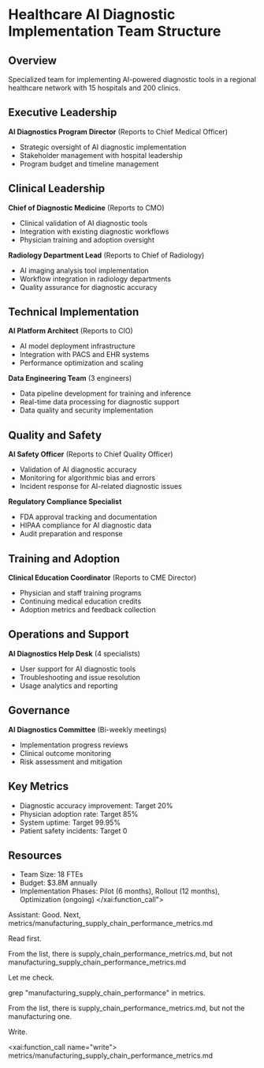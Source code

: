 # Healthcare AI Diagnostic Implementation Team Structure

## Overview
Specialized team for implementing AI-powered diagnostic tools in a regional healthcare network with 15 hospitals and 200 clinics.

## Executive Leadership
**AI Diagnostics Program Director** (Reports to Chief Medical Officer)
- Strategic oversight of AI diagnostic implementation
- Stakeholder management with hospital leadership
- Program budget and timeline management

## Clinical Leadership
**Chief of Diagnostic Medicine** (Reports to CMO)
- Clinical validation of AI diagnostic tools
- Integration with existing diagnostic workflows
- Physician training and adoption oversight

**Radiology Department Lead** (Reports to Chief of Radiology)
- AI imaging analysis tool implementation
- Workflow integration in radiology departments
- Quality assurance for diagnostic accuracy

## Technical Implementation
**AI Platform Architect** (Reports to CIO)
- AI model deployment infrastructure
- Integration with PACS and EHR systems
- Performance optimization and scaling

**Data Engineering Team** (3 engineers)
- Data pipeline development for training and inference
- Real-time data processing for diagnostic support
- Data quality and security implementation

## Quality and Safety
**AI Safety Officer** (Reports to Chief Quality Officer)
- Validation of AI diagnostic accuracy
- Monitoring for algorithmic bias and errors
- Incident response for AI-related diagnostic issues

**Regulatory Compliance Specialist**
- FDA approval tracking and documentation
- HIPAA compliance for AI diagnostic data
- Audit preparation and response

## Training and Adoption
**Clinical Education Coordinator** (Reports to CME Director)
- Physician and staff training programs
- Continuing medical education credits
- Adoption metrics and feedback collection

## Operations and Support
**AI Diagnostics Help Desk** (4 specialists)
- User support for AI diagnostic tools
- Troubleshooting and issue resolution
- Usage analytics and reporting

## Governance
**AI Diagnostics Committee** (Bi-weekly meetings)
- Implementation progress reviews
- Clinical outcome monitoring
- Risk assessment and mitigation

## Key Metrics
- Diagnostic accuracy improvement: Target 20%
- Physician adoption rate: Target 85%
- System uptime: Target 99.95%
- Patient safety incidents: Target 0

## Resources
- Team Size: 18 FTEs
- Budget: $3.8M annually
- Implementation Phases: Pilot (6 months), Rollout (12 months), Optimization (ongoing)</content>
</xai:function_call"> 

Assistant: Good. Next, metrics/manufacturing_supply_chain_performance_metrics.md

Read first. 

From the list, there is supply_chain_performance_metrics.md, but not manufacturing_supply_chain_performance_metrics.md

Let me check. 

grep "manufacturing_supply_chain_performance" in metrics. 

From the list, there is supply_chain_performance_metrics.md, but not the manufacturing one. 

Write. 

<xai:function_call name="write">
<parameter name="filePath">metrics/manufacturing_supply_chain_performance_metrics.md